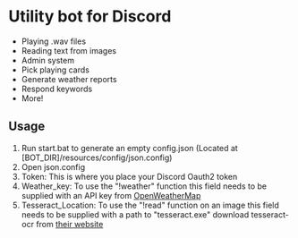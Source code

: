 <h1> Utility bot for Discord </h1>

<ul>
  <li>Playing .wav files</li>
  <li>Reading text from images</li>
  <li>Admin system</li>
  <li>Pick playing cards</li>
  <li>Generate weather reports</li>
  <li>Respond keywords</li>
  <li>More!</li>
 </ul>


<h2> Usage </h2>

<ol>
  <li>Run start.bat to generate an empty config.json (Located at [BOT_DIR]/resources/config/json.config)</li>
  <li>Open json.config</li>
  <li>Token: This is where you place your Discord Oauth2 token<lo/>
  <li>Weather_key: To use the "!weather" function this field needs to be supplied with an API key from <a href=https://openweathermap.org/api>OpenWeatherMap</a></li>
  <li>Tesseract_Location: To use the "!read" function on an image this field needs to be supplied with a path to "tesseract.exe" download tesseract-ocr from <a href=https://tesseract-ocr.github.io/tessdoc/Home.html>their website</a></li>
</ol>
